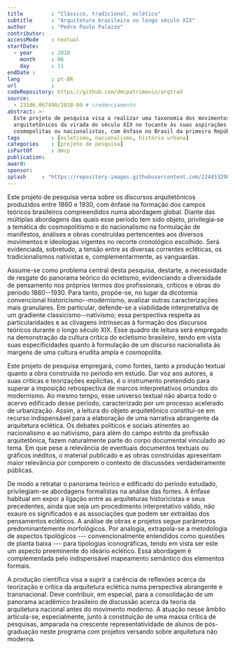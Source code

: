 ```yaml
---
title         : "Clássico, tradicional, eclético"
subtitle      : "Arquitetura brasileira no longo século XIX"
author        : "Pedro Paulo Palazzo"
contributor:
accessMode    : textual
startDate:
  - year      : 2018
    month     : 06
    day       : 11
endDate :
lang          : pt-BR
url           :
codeRepository: https://github.com/dmcpatrimonio/arqtrad
source: 
  - 23106.067490/2018-89 # credenciamento
abstract: >-
  Este projeto de pesquisa visa a realizar uma taxonomia dos movimentos
  arquitetônicos da virada do século XIX no tocante às suas aspirações
  cosmopolitas ou nacionalistas, com ênfase no Brasil da primeira República.
tags          : [ecletismo, nacionalismo, história urbana]
categories    : [projeto de pesquisa]
isPartOf      : dmcp
publication:
award:
sponsor:
splash     : "https://repository-images.githubusercontent.com/224453298/09a3bd80-60be-11ea-83cb-4b22bffcf270"
---
```


Este projeto de pesquisa versa sobre os discursos arquitetônicos
produzidos entre 1860 e 1930, com ênfase na formação dos campos teóricos
brasileiros compreendidos numa abordagem global. Diante das múltiplas
abordagens das quais esse período tem sido objeto, privilegia-se a
temática do cosmopolitismo e do nacionalismo na formulação de
manifestos, análises e obras construídas pertencentes aos diversos
movimentos e ideologias vigentes no recorte cronológico escolhido. Será
evidenciada, sobretudo, a tensão entre as diversas correntes ecléticas,
os tradicionalismos nativistas e, complementarmente, as vanguardas.

Assume-se como problema central desta pesquisa, destarte, a necessidade
de resgate do panorama teórico do ecletismo, evidenciando a diversidade
de pensamento nos próprios termos dos profissionais, críticos e obras do
período 1860--1930. Para tanto, propõe-se, no lugar da dicotomia
convencional historicismo--modernismo, avalizar outras caracterizações
mais granulares. Em particular, defende-se a viabilidade interpretativa
de um gradiente classicismo--nativismo; essa perspectiva respeita as
particularidades e as clivagens intrínsecas à formação dos discursos
teóricos durante o longo século XIX. Esse quadro de leitura será
empregado na demonstração da cultura crítica do ecletismo brasileiro,
tendo em vista suas especificidades quanto à formulação de um discurso
nacionalista às margens de uma cultura erudita ampla e cosmopolita.

Este projeto de pesquisa empregará, como fontes, tanto a produção
textual quanto a obra construída no período em estudo. Dar voz aos
autores, a suas críticas e teorizações explícitas, é o instrumento
pretendido para superar a imposição retrospectiva de marcos
interpretativos oriundos do modernismo. Ao mesmo tempo, esse universo
textual não abarca todo o acervo edificado desse período, caracterizado
por um processo acelerado de urbanização. Assim, a leitura do objeto
arquitetônico constitui-se em recurso indispensável para a elaboração de
uma narrativa abrangente da arquitetura eclética. Os debates políticos e
sociais atinentes ao nacionalismo e ao nativismo, para além do campo
estrito da profissão arquitetônica, fazem naturalmente parte do corpo
documental vinculado ao tema. Em que pese a relevância de eventuais
documentos textuais ou gráficos inéditos, o material publicado e as
obras construídas apresentam maior relevância por comporem o contexto de
discussões verdadeiramente públicas.

De modo a retratar o panorama teórico e edificado do período estudado,
privilegiam-se abordagens formalistas na análise das fontes. A ênfase
habitual em expor a ligação entre as arquiteturas historicistas e seus
precedentes, ainda que seja um procedimento interpretativo válido, não
exaure os significados e as associações que podem ser extraídas dos
pensamentos ecléticos. A análise de obras e projetos segue parâmetros
predominantemente morfológicos. Por analogia, extrapola-se a metodologia
de aspectos tipológicos --- convencionalmente entendidos como questões
de planta baixa --- para tipologias iconográficas, tendo em vista ser
este um aspecto preeminente do ideário eclético. Essa abordagem é
complementada pelo indispensável mapeamento semântico dos elementos
formais.

A produção científica visa a suprir a carência de reflexões acerca da
teorização e crítica da arquitetura eclética numa perspectiva abrangente
e transnacional. Deve contribuir, em especial, para a consolidação de um
panorama acadêmico brasileiro de discussão acerca da teoria da
arquitetura nacional antes do movimento moderno. A atuação nesse âmbito
articula-se, especialmente, junto à constituição de uma massa crítica de
pesquisas, amparada na crescente representatividade de alunos de
pós-graduação neste programa com projetos versando sobre arquitetura não
moderna.

